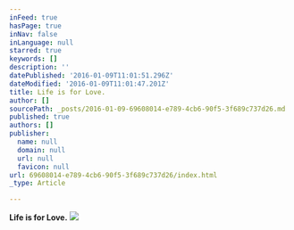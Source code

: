 ```yaml
---
inFeed: true
hasPage: true
inNav: false
inLanguage: null
starred: true
keywords: []
description: ''
datePublished: '2016-01-09T11:01:51.296Z'
dateModified: '2016-01-09T11:01:47.201Z'
title: Life is for Love.
author: []
sourcePath: _posts/2016-01-09-69608014-e789-4cb6-90f5-3f689c737d26.md
published: true
authors: []
publisher:
  name: null
  domain: null
  url: null
  favicon: null
url: 69608014-e789-4cb6-90f5-3f689c737d26/index.html
_type: Article

---
```

**Life is for Love.**
![](https://s3-us-west-2.amazonaws.com/the-grid-img/p/8ed694b379cabf44380e4a03ac018e1d60978010.jpg)